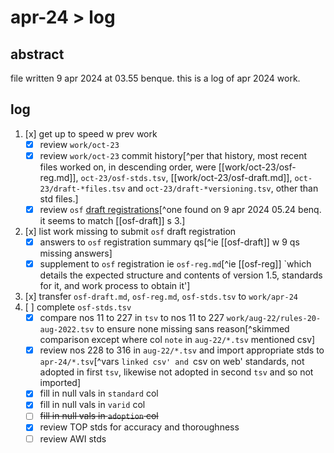 # apr-24 > log

## abstract

file written 9 apr 2024 at 03.55 benque. this is a log of apr 2024 work.

## log

1. [x] get up to speed w prev work
    - [x] review `work/oct-23`
    - [x] review `work/oct-23` commit history[^per that history, most recent files worked on, in descending order, were [[work/oct-23/osf-reg.md]], `oct-23/osf-stds.tsv`, [[work/oct-23/osf-draft.md]], `oct-23/draft-*files.tsv` and `oct-23/draft-*versioning.tsv`, other than std files.]
    - [x] review `osf` [draft registrations](https://osf.io/7ujq5/registrations)[^one found on 9 apr 2024 05.24 benq. it seems to match [[osf-draft]] s 3.]
2. [x] list work missing to submit `osf` draft registration
    - [x] answers to `osf` registration summary qs[^ie [[osf-draft]] w 9 qs missing answers]
    - [x] supplement to `osf` registration ie `osf-reg.md`[^ie [[osf-reg]] `which details the expected structure and contents of version 1.5, standards for it, and work process to obtain it']
3. [x] transfer `osf-draft.md`, `osf-reg.md`, `osf-stds.tsv` to `work/apr-24`
4. [ ] complete `osf-stds.tsv`
    - [x] compare nos 11 to 227 in `tsv` to nos 11 to 227 `work/aug-22/rules-20-aug-2022.tsv` to ensure none missing sans reason[^skimmed comparison except where col `note` in `aug-22/*.tsv` mentioned csv]
    - [x] review nos 228 to 316 in `aug-22/*.tsv` and import appropriate stds to `apr-24/*.tsv`[^vars `linked csv' and `csv on web' standards, not adopted in first `tsv`, likewise not adopted in second `tsv` and so not imported]
    - [x] fill in null vals in `standard` col
    - [x] fill in null vals in `varid` col
    - [ ] ~~fill in null vals in `adoption` col~~
    - [x] review TOP stds for accuracy and thoroughness
    - [ ] review AWI stds